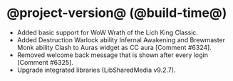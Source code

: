 # @project-version@ (@build-time@)

* Added basic support for WoW Wrath of the Lich King Classic.
* Added Destruction Warlock ability Infernal Awakening and Brewmaster Monk ability Clash to Auras widget as CC aura [Comment #6324].
* Removed welcome back message that is shown after every login [Comment #6325].
* Upgrade integrated libraries (LibSharedMedia v9.2.7).
